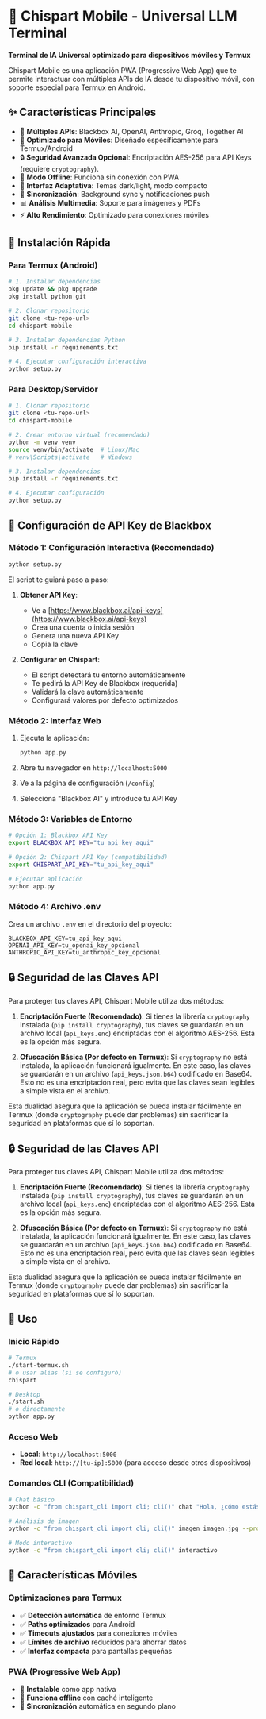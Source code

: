 # 🚀 Chispart Mobile - Universal LLM Terminal

**Terminal de IA Universal optimizado para dispositivos móviles y Termux**

Chispart Mobile es una aplicación PWA (Progressive Web App) que te permite interactuar con múltiples APIs de IA desde tu dispositivo móvil, con soporte especial para Termux en Android.

## ✨ Características Principales

- 🤖 **Múltiples APIs**: Blackbox AI, OpenAI, Anthropic, Groq, Together AI
- 📱 **Optimizado para Móviles**: Diseñado específicamente para Termux/Android
- 🔒 **Seguridad Avanzada Opcional**: Encriptación AES-256 para API Keys (requiere `cryptography`).
- 📴 **Modo Offline**: Funciona sin conexión con PWA
- 🎨 **Interfaz Adaptativa**: Temas dark/light, modo compacto
- 🔄 **Sincronización**: Background sync y notificaciones push
- 📊 **Análisis Multimedia**: Soporte para imágenes y PDFs
- ⚡ **Alto Rendimiento**: Optimizado para conexiones móviles

## 🔧 Instalación Rápida

### Para Termux (Android)

```bash
# 1. Instalar dependencias
pkg update && pkg upgrade
pkg install python git

# 2. Clonar repositorio
git clone <tu-repo-url>
cd chispart-mobile

# 3. Instalar dependencias Python
pip install -r requirements.txt

# 4. Ejecutar configuración interactiva
python setup.py
```

### Para Desktop/Servidor

```bash
# 1. Clonar repositorio
git clone <tu-repo-url>
cd chispart-mobile

# 2. Crear entorno virtual (recomendado)
python -m venv venv
source venv/bin/activate  # Linux/Mac
# venv\Scripts\activate   # Windows

# 3. Instalar dependencias
pip install -r requirements.txt

# 4. Ejecutar configuración
python setup.py
```

## 🔑 Configuración de API Key de Blackbox

### Método 1: Configuración Interactiva (Recomendado)

```bash
python setup.py
```

El script te guiará paso a paso:

1. **Obtener API Key**:
   - Ve a [https://www.blackbox.ai/api-keys](https://www.blackbox.ai/api-keys)
   - Crea una cuenta o inicia sesión
   - Genera una nueva API Key
   - Copia la clave

2. **Configurar en Chispart**:
   - El script detectará tu entorno automáticamente
   - Te pedirá la API Key de Blackbox (requerida)
   - Validará la clave automáticamente
   - Configurará valores por defecto optimizados

### Método 2: Interfaz Web

1. Ejecuta la aplicación:
   ```bash
   python app.py
   ```

2. Abre tu navegador en `http://localhost:5000`

3. Ve a la página de configuración (`/config`)

4. Selecciona "Blackbox AI" y introduce tu API Key

### Método 3: Variables de Entorno

```bash
# Opción 1: Blackbox API Key
export BLACKBOX_API_KEY="tu_api_key_aqui"

# Opción 2: Chispart API Key (compatibilidad)
export CHISPART_API_KEY="tu_api_key_aqui"

# Ejecutar aplicación
python app.py
```

### Método 4: Archivo .env

Crea un archivo `.env` en el directorio del proyecto:

```env
BLACKBOX_API_KEY=tu_api_key_aqui
OPENAI_API_KEY=tu_openai_key_opcional
ANTHROPIC_API_KEY=tu_anthropic_key_opcional
```

## 🔒 Seguridad de las Claves API

Para proteger tus claves API, Chispart Mobile utiliza dos métodos:

1.  **Encriptación Fuerte (Recomendado)**: Si tienes la librería `cryptography` instalada (`pip install cryptography`), tus claves se guardarán en un archivo local (`api_keys.enc`) encriptadas con el algoritmo AES-256. Esta es la opción más segura.

2.  **Ofuscación Básica (Por defecto en Termux)**: Si `cryptography` no está instalada, la aplicación funcionará igualmente. En este caso, las claves se guardarán en un archivo (`api_keys.json.b64`) codificado en Base64. Esto no es una encriptación real, pero evita que las claves sean legibles a simple vista en el archivo.

Esta dualidad asegura que la aplicación se pueda instalar fácilmente en Termux (donde `cryptography` puede dar problemas) sin sacrificar la seguridad en plataformas que sí lo soportan.

## 🔒 Seguridad de las Claves API

Para proteger tus claves API, Chispart Mobile utiliza dos métodos:

1.  **Encriptación Fuerte (Recomendado)**: Si tienes la librería `cryptography` instalada (`pip install cryptography`), tus claves se guardarán en un archivo local (`api_keys.enc`) encriptadas con el algoritmo AES-256. Esta es la opción más segura.

2.  **Ofuscación Básica (Por defecto en Termux)**: Si `cryptography` no está instalada, la aplicación funcionará igualmente. En este caso, las claves se guardarán en un archivo (`api_keys.json.b64`) codificado en Base64. Esto no es una encriptación real, pero evita que las claves sean legibles a simple vista en el archivo.

Esta dualidad asegura que la aplicación se pueda instalar fácilmente en Termux (donde `cryptography` puede dar problemas) sin sacrificar la seguridad en plataformas que sí lo soportan.

## 🚀 Uso

### Inicio Rápido

```bash
# Termux
./start-termux.sh
# o usar alias (si se configuró)
chispart

# Desktop
./start.sh
# o directamente
python app.py
```

### Acceso Web

- **Local**: `http://localhost:5000`
- **Red local**: `http://[tu-ip]:5000` (para acceso desde otros dispositivos)

### Comandos CLI (Compatibilidad)

```bash
# Chat básico
python -c "from chispart_cli import cli; cli()" chat "Hola, ¿cómo estás?"

# Análisis de imagen
python -c "from chispart_cli import cli; cli()" imagen imagen.jpg --prompt "Describe esta imagen"

# Modo interactivo
python -c "from chispart_cli import cli; cli()" interactivo
```

## 📱 Características Móviles

### Optimizaciones para Termux

- ✅ **Detección automática** de entorno Termux
- ✅ **Paths optimizados** para Android
- ✅ **Timeouts ajustados** para conexiones móviles
- ✅ **Límites de archivo** reducidos para ahorrar datos
- ✅ **Interfaz compacta** para pantallas pequeñas

### PWA (Progressive Web App)

- 📱 **Instalable** como app nativa
- 📴 **Funciona offline** con caché inteligente
- 🔄 **Sincronización** automática en segundo plano
